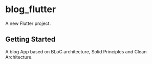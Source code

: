 # blog_flutter

A new Flutter project.

## Getting Started

A blog App based on BLoC architecture, Solid Principles and Clean Architecture.
